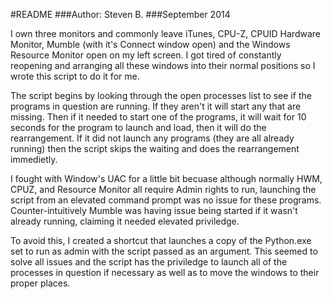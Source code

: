 #README
###Author: Steven B.
###September 2014

I own three monitors and commonly leave iTunes, CPU-Z, CPUID Hardware Monitor, Mumble (with it's Connect window open) and the Windows Resource Monitor open on my left screen. I got tired of constantly reopening and arranging all these windows into their normal positions so I wrote this script to do it for me.

The script begins by looking through the open processes list to see if the programs in question are running. If they aren't it will start any that are missing. Then if it needed to start one of the programs, it will wait for 10 seconds for the program to launch and load, then it will do the rearrangement. If it did not launch any programs (they are all already running) then the script skips the waiting and does the rearrangement immedietly.

I fought with Window's UAC for a little bit becuase although normally HWM, CPUZ, and Resource Monitor all require Admin rights to run, launching the script from an elevated command prompt was no issue for these programs. Counter-intuitively Mumble was having issue being started if it wasn't already running, claiming it needed elevated priviledge.

To avoid this, I created a shortcut that launches a copy of the Python.exe set to run as admin with the script passed as an argument. This seemed to solve all issues and the script has the priviledge to launch all of the processes in question if necessary as well as to move the windows to their proper places.
